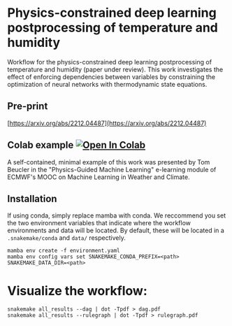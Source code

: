 # Physics-constrained deep learning postprocessing of temperature and humidity

Workflow for the physics-constrained deep learning postprocessing of temperature and humidity (paper under review). This work investigates the effect of enforcing dependencies between variables by constraining the optimization of neural networks with thermodynamic state equations. 

## __Pre-print__
[https://arxiv.org/abs/2212.04487](https://arxiv.org/abs/2212.04487)

## __Colab example__ <a href="https://colab.research.google.com/github/tbeucler/2023_MOOC_ECMWF/blob/main/Physically_constrained_postprocessing.ipynb" target="_parent"><img src="https://colab.research.google.com/assets/colab-badge.svg" alt="Open In Colab"/></a>
A self-contained, minimal example of this work was presented by Tom Beucler in the "Physics-Guided Machine Learning" e-learning module of ECMWF's MOOC on Machine Learning in Weather and Climate. 


## Installation
If using conda, simply replace mamba with conda. We reccommend you set the two environment variables that indicate where the workflow environments and data will be located. By default, these will be located in a `.snakemake/conda` and `data/` respectively.
```
mamba env create -f environment.yaml
mamba env config vars set SNAKEMAKE_CONDA_PREFIX=<path> SNAKEMAKE_DATA_DIR=<path>
```

# Visualize the workflow:
```
snakemake all_results --dag | dot -Tpdf > dag.pdf
snakemake all_results --rulegraph | dot -Tpdf > rulegraph.pdf
```
